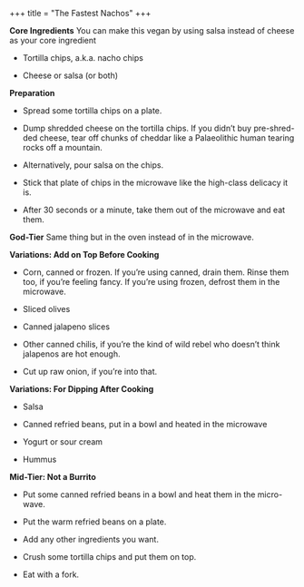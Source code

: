 +++
title = "The Fastest Nachos"
+++

**Core Ingredients**
You can make this vegan by using salsa instead of cheese as your core
ingredient

- Tortilla chips, a.k.a. nacho chips

- Cheese or salsa (or both)

**Preparation**

- Spread some tortilla chips on a plate.

- Dump shredded cheese on the tortilla chips. If you didn’t buy pre-shred-
  ded cheese, tear off chunks of cheddar like a Palaeolithic human tearing
  rocks off a mountain.

- Alternatively, pour salsa on the chips.

- Stick that plate of chips in the microwave like the high-class delicacy it
  is.

- After 30 seconds or a minute, take them out of the microwave and eat
  them.

**God-Tier**
Same thing but in the oven instead of in the microwave.

**Variations: Add on Top Before Cooking**

- Corn, canned or frozen. If you’re using canned, drain them. Rinse them
  too, if you’re feeling fancy. If you’re using frozen, defrost them in the
  microwave.

- Sliced olives

- Canned jalapeno slices

- Other canned chilis, if you’re the kind of wild rebel who doesn’t think
  jalapenos are hot enough.

- Cut up raw onion, if you’re into that.

**Variations: For Dipping After Cooking**

- Salsa

- Canned refried beans, put in a bowl and heated in the microwave

- Yogurt or sour cream

- Hummus

**Mid-Tier: Not a Burrito**

- Put some canned refried beans in a bowl and heat them in the micro-
  wave.

- Put the warm refried beans on a plate.

- Add any other ingredients you want.

- Crush some tortilla chips and put them on top.

- Eat with a fork.
